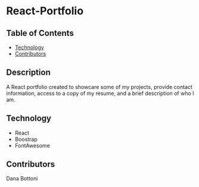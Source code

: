 # React-Portfolio

## Table of Contents

- [Technology](#technology)
- [Contributors](#contributors)

## Description
A React portfolio created to showcare some of my projects, provide contact information, access to a copy of my resume, and a brief description of who I am.

## Technology

- React
- Boostrap
- FontAwesome

## Contributors
Dana Bottoni
